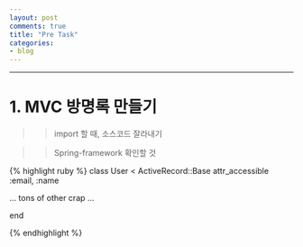 ```yaml
---
layout: post
comments: true
title: "Pre Task"
categories:
- blog
---
```




---

# 1. MVC 방명록 만들기
 >> import 할 때, 소스코드 잘라내기
 
 >> Spring-framework 확인할 것

{% highlight ruby %}
class User < ActiveRecord::Base
  attr_accessible :email, :name

  ... tons of other crap ...

end

{% endhighlight %}
